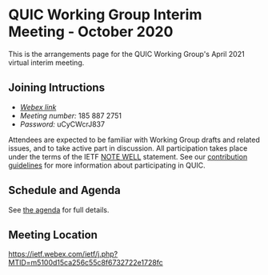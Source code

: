 # QUIC Working Group Interim Meeting - October 2020

This is the arrangements page for the QUIC Working Group's April 2021 virtual interim meeting.


## Joining Intructions

* *[Webex link](https://ietf.webex.com/ietf/j.php?MTID=m5100d15ca256c55c8f6732722e1728fc)*
* *Meeting number:* 185 887 2751
* *Password:* uCyCWcrJ837

Attendees are expected to be familiar with Working Group drafts and related issues, and to take active part in discussion. All participation takes place under the terms of the IETF [NOTE WELL](https://www.ietf.org/about/note-well.html) statement. See our [contribution guidelines](https://github.com/quicwg/base-drafts/blob/master/CONTRIBUTING.md) for more information about participating in QUIC.


## Schedule and Agenda

See [the agenda](agenda.md) for full details.


## Meeting Location

https://ietf.webex.com/ietf/j.php?MTID=m5100d15ca256c55c8f6732722e1728fc

